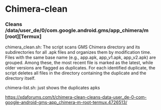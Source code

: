# Chimera-clean
### Cleans /data/user_de/0/com.google.android.gms/app_chimera/m [root][Termux]

chimera_clean.sh:
The script scans GMS Chimera directory and its subdirectories for all .apk files and organizes them by modification time.
Files with the same base name (e.g., app.apk, app_v1.apk, app_v2.apk) are grouped.
Among these, the most recent file is marked as the latest, while older versions are flagged as duplicates.
For each identified duplicate, the script deletes all files in the directory containing the duplicate and the directory itself.

chimera-list.sh: just shows the duplicates apks

https://xdaforums.com/t/chimera-clean-cleans-data-user_de-0-com-google-android-gms-app_chimera-m-root-termux.4726513/
